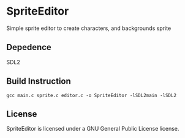 # SpriteEditor

Simple sprite editor to create characters, and backgrounds sprite

## Depedence
SDL2

## Build Instruction
```
gcc main.c sprite.c editor.c -o SpriteEditor -lSDL2main -lSDL2 
```

## License
SpriteEditor is licensed under a GNU General Public License license.
